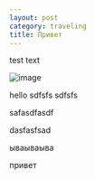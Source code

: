 ```yaml
---
layout: post
category: traveling
title: Привет
---
```


test text

![image](http://i.imgur.com/IfBk0M5.jpg)

hello
sdfsfs
sdfsfs

safasdfasdf

dasfasfsad

ываываыва

привет
